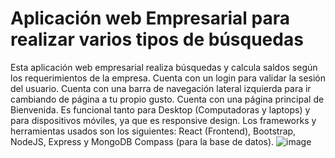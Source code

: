 # Aplicación web Empresarial para realizar varios tipos de búsquedas
Esta aplicación web empresarial realiza búsquedas y calcula saldos según los requerimientos de la empresa. Cuenta con un login para validar la sesión del usuario. Cuenta con una barra de navegación lateral izquierda para ir cambiando de página a tu propio gusto. Cuenta con una página principal de Bienvenida. Es funcional tanto para Desktop (Computadoras y laptops) y para dispositivos móviles, ya que es responsive design. Los frameworks y herramientas usados son los siguientes: React (Frontend), Bootstrap, NodeJS, Express y MongoDB Compass (para la base de datos). 
![image](https://github.com/user-attachments/assets/c71f4706-f064-4dba-9a03-3f8a9d09aa14)


